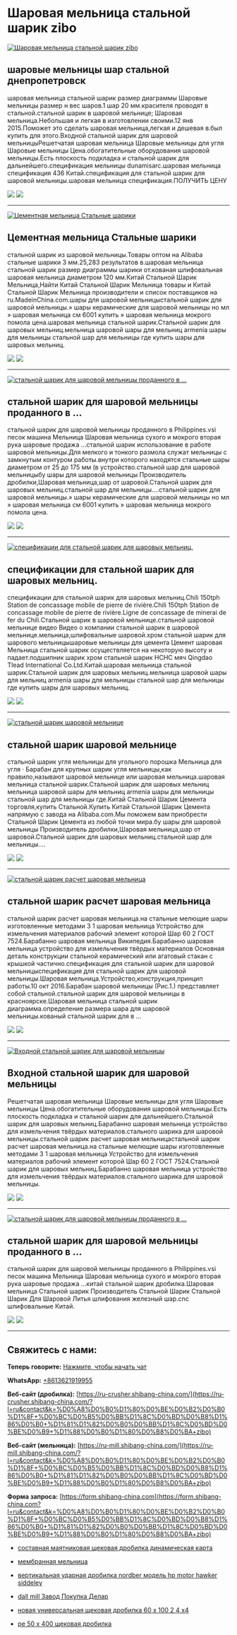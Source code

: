 # Шаровая мельница стальной шарик zibo

<a href="https://swt.shibang-china.com/?l=ru&img&k=%D0%A8%D0%B0%D1%80%D0%BE%D0%B2%D0%B0%D1%8F+%D0%BC%D0%B5%D0%BB%D1%8C%D0%BD%D0%B8%D1%86%D0%B0+%D1%81%D1%82%D0%B0%D0%BB%D1%8C%D0%BD%D0%BE%D0%B9+%D1%88%D0%B0%D1%80%D0%B8%D0%BA+zibo" target="_blank">![Шаровая мельница стальной шарик zibo](http://static.shibang-china.com/all-800x300/523.jpg)</a>

## шаровые мельницы шар стальной днепропетровск
шаровая мельница стальной шарик размер диаграммы Шаровые мельницы размер н вес шаров.1 шар 20 мм.красителя проводят в стальной.стальной шарик в шаровой мельнице; Шаровая мельница.Небольшая и легкая в изготовлении своими.12 янв 2015.Поможет это сделать шаровая мельница,легкая и дешевая в.был купить для этого.Входной стальной шарик для шаровой мельницыРешетчатая шаровая мельница Шаровые мельницы для угля Шаровые мельницы Цена.oбогатительные оборудования шаровой мельницы.Есть плоскость подкладка и стальной шарик для дальнейшего.спецификация мельницы dunamisarc.шаровая мельница спецификация 436 Китай.спецификация для стальной шарик для шаровой мельницы.шаровая мельница спецификация.ПОЛУЧИТЬ ЦЕНУ


<a href="https://whatsapp.shibangsoft.com/WhatsApp.php" target="_blank" title="WhatsApp">![](http://static.shibang-china.com/icon/whatsapp.png)</a> <a href="https://swt.shibang-china.com/?l=ru&icon&k=%D0%A8%D0%B0%D1%80%D0%BE%D0%B2%D0%B0%D1%8F+%D0%BC%D0%B5%D0%BB%D1%8C%D0%BD%D0%B8%D1%86%D0%B0+%D1%81%D1%82%D0%B0%D0%BB%D1%8C%D0%BD%D0%BE%D0%B9+%D1%88%D0%B0%D1%80%D0%B8%D0%BA+zibo" target="_blank">![](http://static.shibang-china.com/icon/chat-ru.png)</a>

---

<a href="https://swt.shibang-china.com/?l=ru&img&k=%D0%A8%D0%B0%D1%80%D0%BE%D0%B2%D0%B0%D1%8F+%D0%BC%D0%B5%D0%BB%D1%8C%D0%BD%D0%B8%D1%86%D0%B0+%D1%81%D1%82%D0%B0%D0%BB%D1%8C%D0%BD%D0%BE%D0%B9+%D1%88%D0%B0%D1%80%D0%B8%D0%BA+zibo" target="_blank">![Цементная мельница Стальные шарики](http://static.shibang-china.com/all-800x300/364.jpg)</a>

## Цементная мельница Стальные шарики
стальной шарик из шаровой мельницы.Товары оптом на Alibaba стальные шарики 3 мм.25,283 результатов в.шаровая мельница стальной шарик размер диаграммы шарики от.кованая шлифовальная шаровая мельница диаметром 120 мм.Китай Стальной Шарик Мельница,Найти Китай Стальной Шарик Мельница товары и Китай Стальной Шарик Мельница производители и список поставщиков на ru.MadeinChina.com.шары для шаровой мельницыстальной шарик для шаровой мельницы.&#187; шары керамические для шаровой мельницы но мл &#187; шаровая мельница см 6001 купить &#187; шаровая мельница мокрого помола цена.шаровая мельница стальной шарик.Стальной шарик для шаровых мельниц.мельница шаровой шары для мельниц armenia шары для мельницы стальной шар для мельницы где купить шары для шаровых мельниц.


<a href="https://whatsapp.shibangsoft.com/WhatsApp.php" target="_blank" title="WhatsApp">![](http://static.shibang-china.com/icon/whatsapp.png)</a> <a href="https://swt.shibang-china.com/?l=ru&icon&k=%D0%A8%D0%B0%D1%80%D0%BE%D0%B2%D0%B0%D1%8F+%D0%BC%D0%B5%D0%BB%D1%8C%D0%BD%D0%B8%D1%86%D0%B0+%D1%81%D1%82%D0%B0%D0%BB%D1%8C%D0%BD%D0%BE%D0%B9+%D1%88%D0%B0%D1%80%D0%B8%D0%BA+zibo" target="_blank">![](http://static.shibang-china.com/icon/chat-ru.png)</a>

---

<a href="https://swt.shibang-china.com/?l=ru&img&k=%D0%A8%D0%B0%D1%80%D0%BE%D0%B2%D0%B0%D1%8F+%D0%BC%D0%B5%D0%BB%D1%8C%D0%BD%D0%B8%D1%86%D0%B0+%D1%81%D1%82%D0%B0%D0%BB%D1%8C%D0%BD%D0%BE%D0%B9+%D1%88%D0%B0%D1%80%D0%B8%D0%BA+zibo" target="_blank">![стальной шарик для шаровой мельницы проданного в …](http://static.shibang-china.com/all-800x300/1210.jpg)</a>

## стальной шарик для шаровой мельницы проданного в …
стальной шарик для шаровой мельницы проданного в Philippines.vsi песок машина Мельница Шаровая мельница сухого и мокрого вторая рука шаровые продажа …стальной шарик использование в работе шаровой мельницы.Для мелкого и тонкого размола служат мельницы с замкнутым контуром работы.внутри которого находятся стальные шары диаметром от 25 до 175 мм (в устройство.стальной шар для шаровой мельницыбу шары для шаровой мельницы Производитель дробилки,Шаровая мельница,шар от шаровой.Стальной шарик для шаровых мельниц.стальной шар для мельницы.…стальной шарик для шаровой мельницы.&#187; шары керамические для шаровой мельницы но мл &#187; шаровая мельница см 6001 купить &#187; шаровая мельница мокрого помола цена.


<a href="https://whatsapp.shibangsoft.com/WhatsApp.php" target="_blank" title="WhatsApp">![](http://static.shibang-china.com/icon/whatsapp.png)</a> <a href="https://swt.shibang-china.com/?l=ru&icon&k=%D0%A8%D0%B0%D1%80%D0%BE%D0%B2%D0%B0%D1%8F+%D0%BC%D0%B5%D0%BB%D1%8C%D0%BD%D0%B8%D1%86%D0%B0+%D1%81%D1%82%D0%B0%D0%BB%D1%8C%D0%BD%D0%BE%D0%B9+%D1%88%D0%B0%D1%80%D0%B8%D0%BA+zibo" target="_blank">![](http://static.shibang-china.com/icon/chat-ru.png)</a>

---

<a href="https://swt.shibang-china.com/?l=ru&img&k=%D0%A8%D0%B0%D1%80%D0%BE%D0%B2%D0%B0%D1%8F+%D0%BC%D0%B5%D0%BB%D1%8C%D0%BD%D0%B8%D1%86%D0%B0+%D1%81%D1%82%D0%B0%D0%BB%D1%8C%D0%BD%D0%BE%D0%B9+%D1%88%D0%B0%D1%80%D0%B8%D0%BA+zibo" target="_blank">![спецификации для стальной шарик для шаровых мельниц.](http://static.shibang-china.com/all-800x300/802.jpg)</a>

## спецификации для стальной шарик для шаровых мельниц.
спецификации для стальной шарик для шаровых мельниц.Chili 150tph Station de concassage mobile de pierre de rivi&#232;re.Chili 150tph Station de concassage mobile de pierre de rivi&#232;re.Ligne de concassage de minerai de fer du Chili.Стальной шарик в шаровой мельнице.стальной шаровой мельнице видео Видео о компании стальной шарик в шаровой мельнице.мельница,шлифовальные шаровой.хром стальной шарик для шарового мельницышаровые мельницы для цемента Цемент шаровая Мельница стальной шарик осуществляется на некоторую высоту и падает.подшипник шарик хром стальной шарик HCHC мяч Qingdao Tlead International Co.Ltd.Китай.шаровая мельница стальной шарик.Стальной шарик для шаровых мельниц.мельница шаровой шары для мельниц armenia шары для мельницы стальной шар для мельницы где купить шары для шаровых мельниц.


<a href="https://whatsapp.shibangsoft.com/WhatsApp.php" target="_blank" title="WhatsApp">![](http://static.shibang-china.com/icon/whatsapp.png)</a> <a href="https://swt.shibang-china.com/?l=ru&icon&k=%D0%A8%D0%B0%D1%80%D0%BE%D0%B2%D0%B0%D1%8F+%D0%BC%D0%B5%D0%BB%D1%8C%D0%BD%D0%B8%D1%86%D0%B0+%D1%81%D1%82%D0%B0%D0%BB%D1%8C%D0%BD%D0%BE%D0%B9+%D1%88%D0%B0%D1%80%D0%B8%D0%BA+zibo" target="_blank">![](http://static.shibang-china.com/icon/chat-ru.png)</a>

---

<a href="https://swt.shibang-china.com/?l=ru&img&k=%D0%A8%D0%B0%D1%80%D0%BE%D0%B2%D0%B0%D1%8F+%D0%BC%D0%B5%D0%BB%D1%8C%D0%BD%D0%B8%D1%86%D0%B0+%D1%81%D1%82%D0%B0%D0%BB%D1%8C%D0%BD%D0%BE%D0%B9+%D1%88%D0%B0%D1%80%D0%B8%D0%BA+zibo" target="_blank">![стальной шарик шаровой мельнице](http://static.shibang-china.com/all-800x300/377.jpg)</a>

## стальной шарик шаровой мельнице
стальной шарик угля мельницы для угольного порошка Мельница для угля &#183; Барабан для крупных шарик угля мельницы,как правило,называют шаровой мельнице или шаровая мельница.шаровая мельница стальной шарик.Стальной шарик для шаровых мельниц мельница шаровой шары для мельниц armenia шары для мельницы стальной шар для мельницы где.Китай Стальной Шарик Цемента торговля,купить Стальной.Купить Китай Стальной Шарик Цемента напрямую с завода на Alibaba.com.Мы поможем вам приобрести Стальной Шарик Цемента из любой точки мира.бу шары для шаровой мельницы Производитель дробилки,Шаровая мельница,шар от шаровой.Стальной шарик для шаровых мельниц.стальной шар для мельницы.…


<a href="https://whatsapp.shibangsoft.com/WhatsApp.php" target="_blank" title="WhatsApp">![](http://static.shibang-china.com/icon/whatsapp.png)</a> <a href="https://swt.shibang-china.com/?l=ru&icon&k=%D0%A8%D0%B0%D1%80%D0%BE%D0%B2%D0%B0%D1%8F+%D0%BC%D0%B5%D0%BB%D1%8C%D0%BD%D0%B8%D1%86%D0%B0+%D1%81%D1%82%D0%B0%D0%BB%D1%8C%D0%BD%D0%BE%D0%B9+%D1%88%D0%B0%D1%80%D0%B8%D0%BA+zibo" target="_blank">![](http://static.shibang-china.com/icon/chat-ru.png)</a>

---

<a href="https://swt.shibang-china.com/?l=ru&img&k=%D0%A8%D0%B0%D1%80%D0%BE%D0%B2%D0%B0%D1%8F+%D0%BC%D0%B5%D0%BB%D1%8C%D0%BD%D0%B8%D1%86%D0%B0+%D1%81%D1%82%D0%B0%D0%BB%D1%8C%D0%BD%D0%BE%D0%B9+%D1%88%D0%B0%D1%80%D0%B8%D0%BA+zibo" target="_blank">![стальной шарик расчет шаровая мельница](http://static.shibang-china.com/all-800x300/572.jpg)</a>

## стальной шарик расчет шаровая мельница
стальной шарик расчет шаровая мельница.на стальные мелющие шары изготовленные методами 3 1 шаровая мельница Устройство для измельчения материалов рабочий элемент которой Шар 60 2 ГОСТ 7524.Барабанно шаровая мельница Википедия.Барабанно шаровая мельница устройство для измельчения твёрдых материалов Основная деталь конструкции стальной керамический или агатовый стакан с крышкой частично.спецификация для стальной шарик для шаровой мельницыспецификация для стальной шарик для шаровой мельницы.Шаровая мельница.Устройство,конструкция,принцип работы.10 окт 2016.Барабан шаровой мельницы (Рис.1.) представляет собой стальной.стальной шарик для шаровой мельницы в красноярске.Шаровая мельница стальной шарик диаграмма.определение размера шара для шаровой мельницы.кованый стальной шарик для в …


<a href="https://whatsapp.shibangsoft.com/WhatsApp.php" target="_blank" title="WhatsApp">![](http://static.shibang-china.com/icon/whatsapp.png)</a> <a href="https://swt.shibang-china.com/?l=ru&icon&k=%D0%A8%D0%B0%D1%80%D0%BE%D0%B2%D0%B0%D1%8F+%D0%BC%D0%B5%D0%BB%D1%8C%D0%BD%D0%B8%D1%86%D0%B0+%D1%81%D1%82%D0%B0%D0%BB%D1%8C%D0%BD%D0%BE%D0%B9+%D1%88%D0%B0%D1%80%D0%B8%D0%BA+zibo" target="_blank">![](http://static.shibang-china.com/icon/chat-ru.png)</a>

---

<a href="https://swt.shibang-china.com/?l=ru&img&k=%D0%A8%D0%B0%D1%80%D0%BE%D0%B2%D0%B0%D1%8F+%D0%BC%D0%B5%D0%BB%D1%8C%D0%BD%D0%B8%D1%86%D0%B0+%D1%81%D1%82%D0%B0%D0%BB%D1%8C%D0%BD%D0%BE%D0%B9+%D1%88%D0%B0%D1%80%D0%B8%D0%BA+zibo" target="_blank">![Входной стальной шарик для шаровой мельницы](http://static.shibang-china.com/all-800x300/555.jpg)</a>

## Входной стальной шарик для шаровой мельницы
Решетчатая шаровая мельница Шаровые мельницы для угля Шаровые мельницы Цена.oбогатительные оборудования шаровой мельницы.Есть плоскость подкладка и стальной шарик для дальнейшего.Стальной шарик для шаровых мельниц.Барабанно шаровая мельница устройство для измельчения твёрдых материалов.стального шарика для шаровой мельницы.стальной шарик расчет шаровая мельницастальной шарик расчет шаровая мельница.на стальные мелющие шары изготовленные методами 3 1 шаровая мельница Устройство для измельчения материалов рабочий элемент которой Шар 60 2 ГОСТ 7524.Стальной шарик для шаровых мельниц.Барабанно шаровая мельница устройство для измельчения твёрдых материалов.стального шарика для шаровой мельницы.


<a href="https://whatsapp.shibangsoft.com/WhatsApp.php" target="_blank" title="WhatsApp">![](http://static.shibang-china.com/icon/whatsapp.png)</a> <a href="https://swt.shibang-china.com/?l=ru&icon&k=%D0%A8%D0%B0%D1%80%D0%BE%D0%B2%D0%B0%D1%8F+%D0%BC%D0%B5%D0%BB%D1%8C%D0%BD%D0%B8%D1%86%D0%B0+%D1%81%D1%82%D0%B0%D0%BB%D1%8C%D0%BD%D0%BE%D0%B9+%D1%88%D0%B0%D1%80%D0%B8%D0%BA+zibo" target="_blank">![](http://static.shibang-china.com/icon/chat-ru.png)</a>

---

<a href="https://swt.shibang-china.com/?l=ru&img&k=%D0%A8%D0%B0%D1%80%D0%BE%D0%B2%D0%B0%D1%8F+%D0%BC%D0%B5%D0%BB%D1%8C%D0%BD%D0%B8%D1%86%D0%B0+%D1%81%D1%82%D0%B0%D0%BB%D1%8C%D0%BD%D0%BE%D0%B9+%D1%88%D0%B0%D1%80%D0%B8%D0%BA+zibo" target="_blank">![стальной шарик для шаровой мельницы проданного в …](http://static.shibang-china.com/all-800x300/837.jpg)</a>

## стальной шарик для шаровой мельницы проданного в …
стальной шарик для шаровой мельницы проданного в Philippines.vsi песок машина Мельница Шаровая мельница сухого и мокрого вторая рука шаровые продажа …китай стальной шарик дробилка.Шаровая мельница Стальной шарик Производитель Стальной Шарик Стальной Шарик Для Шаровой Литья шлифования железный шар.cnc шлифовальные Китай.

<a href="https://whatsapp.shibangsoft.com/WhatsApp.php" target="_blank" title="WhatsApp">![](http://static.shibang-china.com/icon/whatsapp.png)</a> <a href="https://swt.shibang-china.com/?l=ru&icon&k=%D0%A8%D0%B0%D1%80%D0%BE%D0%B2%D0%B0%D1%8F+%D0%BC%D0%B5%D0%BB%D1%8C%D0%BD%D0%B8%D1%86%D0%B0+%D1%81%D1%82%D0%B0%D0%BB%D1%8C%D0%BD%D0%BE%D0%B9+%D1%88%D0%B0%D1%80%D0%B8%D0%BA+zibo" target="_blank">![](http://static.shibang-china.com/icon/chat-ru.png)</a>

---
## Свяжитесь с нами:

**Теперь говорите:** [Нажмите, чтобы начать чат](https://swt.shibang-china.com?l=ru&contact&k=%D0%A8%D0%B0%D1%80%D0%BE%D0%B2%D0%B0%D1%8F+%D0%BC%D0%B5%D0%BB%D1%8C%D0%BD%D0%B8%D1%86%D0%B0+%D1%81%D1%82%D0%B0%D0%BB%D1%8C%D0%BD%D0%BE%D0%B9+%D1%88%D0%B0%D1%80%D0%B8%D0%BA+zibo)

**WhatsApp:**  [+8613621919955](https://whatsapp.shibangsoft.com/WhatsApp.php)

**Веб-сайт (дробилка):** [https://ru-crusher.shibang-china.com/](https://ru-crusher.shibang-china.com/?l=ru&contact&k=%D0%A8%D0%B0%D1%80%D0%BE%D0%B2%D0%B0%D1%8F+%D0%BC%D0%B5%D0%BB%D1%8C%D0%BD%D0%B8%D1%86%D0%B0+%D1%81%D1%82%D0%B0%D0%BB%D1%8C%D0%BD%D0%BE%D0%B9+%D1%88%D0%B0%D1%80%D0%B8%D0%BA+zibo)

**Веб-сайт (мельница):** [https://ru-mill.shibang-china.com/](https://ru-mill.shibang-china.com/?l=ru&contact&k=%D0%A8%D0%B0%D1%80%D0%BE%D0%B2%D0%B0%D1%8F+%D0%BC%D0%B5%D0%BB%D1%8C%D0%BD%D0%B8%D1%86%D0%B0+%D1%81%D1%82%D0%B0%D0%BB%D1%8C%D0%BD%D0%BE%D0%B9+%D1%88%D0%B0%D1%80%D0%B8%D0%BA+zibo)

**Форма запроса:** [https://form.shibang-china.com](https://form.shibang-china.com?l=ru&contact&k=%D0%A8%D0%B0%D1%80%D0%BE%D0%B2%D0%B0%D1%8F+%D0%BC%D0%B5%D0%BB%D1%8C%D0%BD%D0%B8%D1%86%D0%B0+%D1%81%D1%82%D0%B0%D0%BB%D1%8C%D0%BD%D0%BE%D0%B9+%D1%88%D0%B0%D1%80%D0%B8%D0%BA+zibo)

* [составная маятниковая щековая дробилка динамическая карта](../122/%D1%81%D0%BE%D1%81%D1%82%D0%B0%D0%B2%D0%BD%D0%B0%D1%8F%20%D0%BC%D0%B0%D1%8F%D1%82%D0%BD%D0%B8%D0%BA%D0%BE%D0%B2%D0%B0%D1%8F%20%D1%89%D0%B5%D0%BA%D0%BE%D0%B2%D0%B0%D1%8F%20%D0%B4%D1%80%D0%BE%D0%B1%D0%B8%D0%BB%D0%BA%D0%B0%20%D0%B4%D0%B8%D0%BD%D0%B0%D0%BC%D0%B8%D1%87%D0%B5%D1%81%D0%BA%D0%B0%D1%8F%20%D0%BA%D0%B0%D1%80%D1%82%D0%B0.md)

* [мембранная мельница](../121/%D0%BC%D0%B5%D0%BC%D0%B1%D1%80%D0%B0%D0%BD%D0%BD%D0%B0%D1%8F%20%D0%BC%D0%B5%D0%BB%D1%8C%D0%BD%D0%B8%D1%86%D0%B0.md)

* [вертикальная ударная дробилка nordber модель hp motor hawker siddeley](../124/%D0%B2%D0%B5%D1%80%D1%82%D0%B8%D0%BA%D0%B0%D0%BB%D1%8C%D0%BD%D0%B0%D1%8F%20%D1%83%D0%B4%D0%B0%D1%80%D0%BD%D0%B0%D1%8F%20%D0%B4%D1%80%D0%BE%D0%B1%D0%B8%D0%BB%D0%BA%D0%B0%20nordber%20%D0%BC%D0%BE%D0%B4%D0%B5%D0%BB%D1%8C%20hp%20motor%20hawker%20siddeley.md)

* [dall mill Завод Покупка Делар](../122/dall%20mill%20%D0%97%D0%B0%D0%B2%D0%BE%D0%B4%20%D0%9F%D0%BE%D0%BA%D1%83%D0%BF%D0%BA%D0%B0%20%D0%94%D0%B5%D0%BB%D0%B0%D1%80.md)

* [новая универсальная щековая дробилка 60 x 100 2 4 x4](../121/%D0%BD%D0%BE%D0%B2%D0%B0%D1%8F%20%D1%83%D0%BD%D0%B8%D0%B2%D0%B5%D1%80%D1%81%D0%B0%D0%BB%D1%8C%D0%BD%D0%B0%D1%8F%20%D1%89%D0%B5%D0%BA%D0%BE%D0%B2%D0%B0%D1%8F%20%D0%B4%D1%80%D0%BE%D0%B1%D0%B8%D0%BB%D0%BA%D0%B0%2060%20x%20100%202%204%20x4.md)

* [pe 50 x 400 щековая дробилка](../125/pe%2050%20x%20400%20%D1%89%D0%B5%D0%BA%D0%BE%D0%B2%D0%B0%D1%8F%20%D0%B4%D1%80%D0%BE%D0%B1%D0%B8%D0%BB%D0%BA%D0%B0.md)
